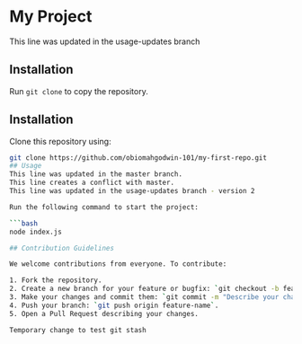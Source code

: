 # My Project
This line was updated in the usage-updates branch

## Installation
Run `git clone` to copy the repository.
## Installation  

Clone this repository using:  

```bash
git clone https://github.com/obiomahgodwin-101/my-first-repo.git
## Usage  
This line was updated in the master branch.
This line creates a conflict with master.
This line was updated in the usage-updates branch - version 2

Run the following command to start the project:  

```bash
node index.js

## Contribution Guidelines

We welcome contributions from everyone. To contribute:

1. Fork the repository.
2. Create a new branch for your feature or bugfix: `git checkout -b feature-name`
3. Make your changes and commit them: `git commit -m "Describe your changes".
4. Push your branch: `git push origin feature-name`.
5. Open a Pull Request describing your changes.

Temporary change to test git stash

